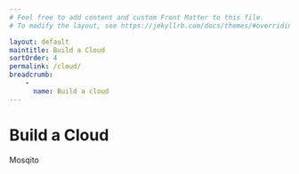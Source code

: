 ```yaml
---
# Feel free to add content and custom Front Matter to this file.
# To modify the layout, see https://jekyllrb.com/docs/themes/#overriding-theme-defaults

layout: default
maintitle: Build a Cloud
sortOrder: 4
permalink: /cloud/
breadcrumb:
    - 
      name: Build a cloud
---
```


 
# Build a Cloud

Mosqito